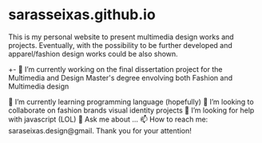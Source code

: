 # sarasseixas.github.io
This is my personal website to present multimedia design works and projects. Eventually, with the possibility to be further developed and apparel/fashion design works could be also shown.

+- 🔭 I’m currently working on the final dissertation project for the Multimedia and Design Master's degree envolving both Fashion and Multimedia design

🌱 I’m currently learning programming language (hopefully)
👯 I’m looking to collaborate on fashion brands visual identity projects
🤔 I’m looking for help with javascript (LOL)
💬 Ask me about ...
📫 How to reach me: saraseixas.design@gmail.
Thank you for your attention!
